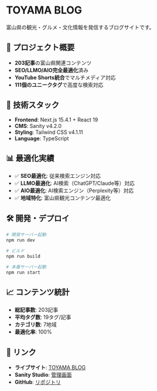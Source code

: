 # TOYAMA BLOG

富山県の観光・グルメ・文化情報を発信するブログサイトです。

## 🎯 プロジェクト概要

- **203記事**の富山県関連コンテンツ
- **SEO/LLMO/AIO完全最適化**済み
- **YouTube Shorts統合**でマルチメディア対応
- **111個のユニークタグ**で高度な検索対応

## 🚀 技術スタック

- **Frontend**: Next.js 15.4.1 + React 19
- **CMS**: Sanity v4.2.0
- **Styling**: Tailwind CSS v4.1.11
- **Language**: TypeScript

## 📊 最適化実績

- ✅ **SEO最適化**: 従来検索エンジン対応
- ✅ **LLMO最適化**: AI検索（ChatGPT/Claude等）対応  
- ✅ **AIO最適化**: AI検索エンジン（Perplexity等）対応
- ✅ **地域特化**: 富山県観光コンテンツ最適化

## 🛠️ 開発・デプロイ

```bash
# 開発サーバー起動
npm run dev

# ビルド
npm run build

# 本番サーバー起動
npm run start
```

## 📈 コンテンツ統計

- **総記事数**: 203記事
- **平均タグ数**: 19タグ/記事
- **カテゴリ数**: 7地域
- **最適化率**: 100%

## 🔗 リンク

- **ライブサイト**: [TOYAMA BLOG](https://toyamablog.vercel.app)
- **Sanity Studio**: [管理画面](https://aoxze287.sanity.studio)
- **GitHub**: [リポジトリ](https://github.com/sasayosh1/toyamablog)